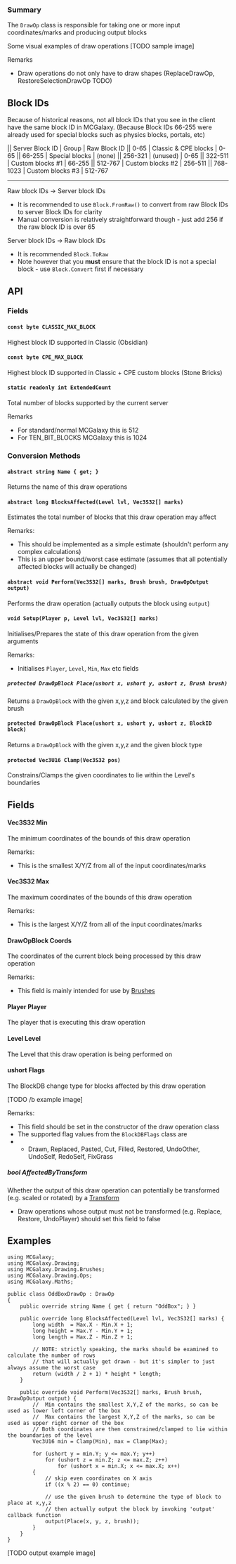 ### Summary

The `DrawOp` class is responsible for taking one or more input coordinates/marks and producing output blocks

Some visual examples of draw operations
[TODO sample image]

Remarks
- Draw operations do not only have to draw shapes (ReplaceDrawOp, RestoreSelectionDrawOp TODO)

## Block IDs

Because of historical reasons, not all block IDs that you see in the client have the same block ID in MCGalaxy.
(Because Block IDs 66-255 were already used for special blocks such as physics blocks, portals, etc)

|| Server Block ID | Group | Raw Block ID
|| 0-65  | Classic & CPE blocks | 0-65
|| 66-255 | Special blocks | (none)
|| 256-321 | (unused) | 0-65
|| 322-511 | Custom blocks #1 | 66-255
|| 512-767 | Custom blocks #2 | 256-511
|| 768-1023 | Custom blocks #3 | 512-767

---

Raw block IDs -> Server block IDs
- It is recommended to use `Block.FromRaw()` to convert from raw Block IDs to server Block IDs for clarity
- Manual conversion is relatively straightforward though - just add 256 if the raw block ID is over 65

Server block IDs -> Raw block IDs
- It is recommended `Block.ToRaw`
- Note however that you **must** ensure that the block ID is not a special block - use `Block.Convert` first if necessary

## API

### Fields

#### `const byte CLASSIC_MAX_BLOCK`

Highest block ID supported in Classic (Obsidian)

#### `const byte CPE_MAX_BLOCK`

Highest block ID supported in Classic + CPE custom blocks (Stone Bricks)

#### `static readonly int ExtendedCount`

Total number of blocks supported by the current server

Remarks
- For standard/normal MCGalaxy this is 512
- For TEN_BIT_BLOCKS MCGalaxy this is 1024

### Conversion Methods

#### `abstract string Name { get; }`

Returns the name of this draw operations

#### `abstract long BlocksAffected(Level lvl, Vec3S32[] marks)`

Estimates the total number of blocks that this draw operation may affect

Remarks:
- This should be implemented as a simple estimate (shouldn't perform any complex calculations)
- This is an upper bound/worst case estimate (assumes that all potentially affected blocks will actually be changed)

#### `abstract void Perform(Vec3S32[] marks, Brush brush, DrawOpOutput output)`

Performs the draw operation (actually outputs the block using `output`)

#### `void Setup(Player p, Level lvl, Vec3S32[] marks)`

Initialises/Prepares the state of this draw operation from the given arguments

Remarks:
- Initialises `Player`, `Level`, `Min`, `Max` etc fields

##### `protected DrawOpBlock Place(ushort x, ushort y, ushort z, Brush brush)`

Returns a `DrawOpBlock` with the given x,y,z and block calculated by the given brush
        
#### `protected DrawOpBlock Place(ushort x, ushort y, ushort z, BlockID block)`

Returns a `DrawOpBlock` with the given x,y,z and the given block type
        
#### `protected Vec3U16 Clamp(Vec3S32 pos)`

Constrains/Clamps the given coordinates to lie within the Level's boundaries

## Fields

#### Vec3S32 Min

The minimum coordinates of the bounds of this draw operation

Remarks:
- This is the smallest X/Y/Z from all of the input coordinates/marks

#### Vec3S32 Max

The maximum coordinates of the bounds of this draw operation

Remarks:
- This is the largest X/Y/Z from all of the input coordinates/marks

#### DrawOpBlock Coords

The coordinates of the current block being processed by this draw operation

Remarks:
- This field is mainly intended for use by [Brushes](/Drawing/Brush.md)

#### Player Player

The player that is executing this draw operation

#### Level Level

The Level that this draw operation is being performed on

#### ushort Flags

The BlockDB change type for blocks affected by this draw operation

[TODO /b example image]

Remarks:
- This field should be set in the constructor of the draw operation class
- The supported flag values from the `BlockDBFlags` class are
-	* Drawn, Replaced, Pasted, Cut, Filled, Restored, UndoOther, UndoSelf, RedoSelf, FixGrass

##### bool AffectedByTransform

Whether the output of this draw operation can potentially be transformed (e.g. scaled or rotated) by a [Transform](/Drawing/Transform.md)

- Draw operations whose output must not be transformed (e.g. Replace, Restore, UndoPlayer) should set this field to false

## Examples

```CSharp
using MCGalaxy;
using MCGalaxy.Drawing;
using MCGalaxy.Drawing.Brushes;
using MCGalaxy.Drawing.Ops;
using MCGalaxy.Maths;

public class OddBoxDrawOp : DrawOp
{
	public override string Name { get { return "OddBox"; } }
	
	public override long BlocksAffected(Level lvl, Vec3S32[] marks) {
		long width  = Max.X - Min.X + 1;
		long height = Max.Y - Min.Y + 1;
		long length = Max.Z - Min.Z + 1;
		
		// NOTE: strictly speaking, the marks should be examined to calculate the number of rows
		// that will actually get drawn - but it's simpler to just always assume the worst case
		return (width / 2 + 1) * height * length;
	}
	
	public override void Perform(Vec3S32[] marks, Brush brush, DrawOpOutput output) {
		//  Min contains the smallest X,Y,Z of the marks, so can be used as lower left corner of the box
		//  Max contains the largest X,Y,Z of the marks, so can be used as upper right corner of the box
		// Both coordinates are then constrained/clamped to lie within the boundaries of the level
		Vec3U16 min = Clamp(Min), max = Clamp(Max);
		
		for (ushort y = min.Y; y <= max.Y; y++)
			for (ushort z = min.Z; z <= max.Z; z++)
				for (ushort x = min.X; x <= max.X; x++)
		{
			// skip even coordinates on X axis
			if ((x % 2) == 0) continue;
			
			// use the given brush to determine the type of block to place at x,y,z
			// then actually output the block by invoking 'output' callback function
			output(Place(x, y, z, brush));
		}
	}
}

```
[TODO output example image]